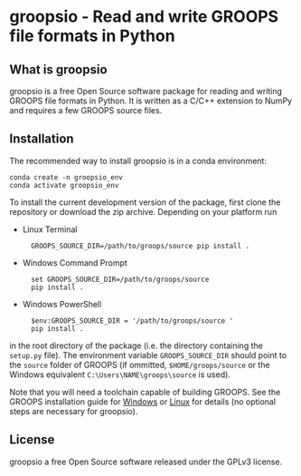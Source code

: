 
groopsio - Read and write GROOPS file formats in  Python
========================================================

What is groopsio
----------------

groopsio is a free Open Source software package for reading and writing GROOPS file formats in Python.
It is written as a C/C++ extension to NumPy and requires a few GROOPS  source files.

Installation
------------

The recommended way to install groopsio is in a conda environment:

    conda create -n groopsio_env
    conda activate groopsio_env

To install the current development version of the package, first clone the repository or download the zip archive.
Depending on your platform run

* Linux Terminal

        GROOPS_SOURCE_DIR=/path/to/groops/source pip install .

* Windows Command Prompt

        set GROOPS_SOURCE_DIR=/path/to/groops/source 
        pip install .

* Windows PowerShell

        $env:GROOPS_SOURCE_DIR = '/path/to/groops/source '
        pip install .

in the root directory of the package (i.e. the directory containing the ``setup.py`` file). 
The environment variable ``GROOPS_SOURCE_DIR`` should point to the `source`
folder of GROOPS (if ommitted, ``$HOME/groops/source`` or the Windows equivalent ``C:\Users\NAME\groops\source`` is used).

Note that you will need a toolchain capable of building GROOPS. See the GROOPS installation guide for
[Windows](https://github.com/groops-devs/groops/blob/main/INSTALL.md#microsoft-windows)
or [Linux](https://github.com/groops-devs/groops/blob/main/INSTALL.md#linux) for details (no optional steps are necessary for groopsio).

License
-------

groopsio a free Open Source software released under the GPLv3 license.
